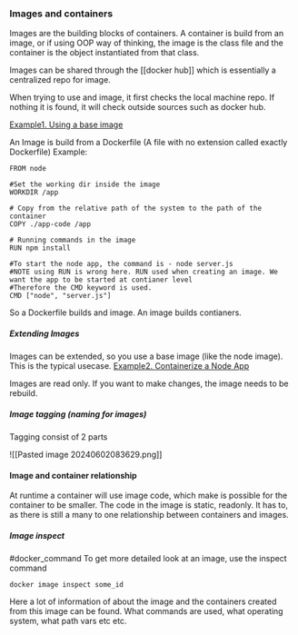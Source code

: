 ### Images and containers
Images are the building blocks of containers. A container is build from an image, or if using OOP way of thinking, the image is the class file and the container is the object instantiated from that class.

Images can be shared through the [[docker hub]] which is essentially a centralized repo for image.

When trying to use and image, it first checks the local machine repo. If nothing it is found, it will check outside sources such as docker hub.

[Example1. Using a base image](Example1.%20Using%20a%20base%20image.md)

An Image is build from a Dockerfile (A file with no extension called exactly Dockerfile)
Example:

```
FROM node  
  
#Set the working dir inside the image  
WORKDIR /app  
  
# Copy from the relative path of the system to the path of the container  
COPY ./app-code /app  
  
# Running commands in the image  
RUN npm install  
  
#To start the node app, the command is - node server.js  
#NOTE using RUN is wrong here. RUN used when creating an image. We want the app to be started at contianer level  
#Therefore the CMD keyword is used.  
CMD ["node", "server.js"]
```

So a Dockerfile builds and image. An image builds contianers.
##### Extending Images 

Images can be extended, so you use a base image (like the node image). This is the typical usecase.
[Example2. Containerize a Node App](Example2.%20Containerize%20a%20Node%20App.md)

Images are read only. If you want to make changes, the image needs to be rebuild.

##### Image tagging (naming for images)

Tagging consist of 2 parts

![[Pasted image 20240602083629.png]]
#### Image and container relationship

At runtime a container will use image code, which make is possible for the container to be smaller. The code in the image is static, readonly. It has to, as there is still a many to one relationship between containers and images.

##### Image inspect
#docker_command 
To get more detailed look at an image, use the inspect command
```
docker image inspect some_id
```
Here a lot of information of about the image and the containers created from this image can be found. What commands are used, what operating system, what path vars etc etc.